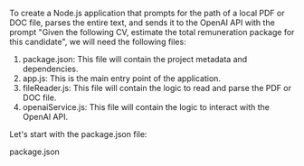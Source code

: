 To create a Node.js application that prompts for the path of a local PDF or DOC file, parses the entire text, and sends it to the OpenAI API with the prompt "Given the following CV, estimate the total remuneration package for this candidate", we will need the following files:

1. package.json: This file will contain the project metadata and dependencies.
2. app.js: This is the main entry point of the application.
3. fileReader.js: This file will contain the logic to read and parse the PDF or DOC file.
4. openaiService.js: This file will contain the logic to interact with the OpenAI API.

Let's start with the package.json file:

package.json
